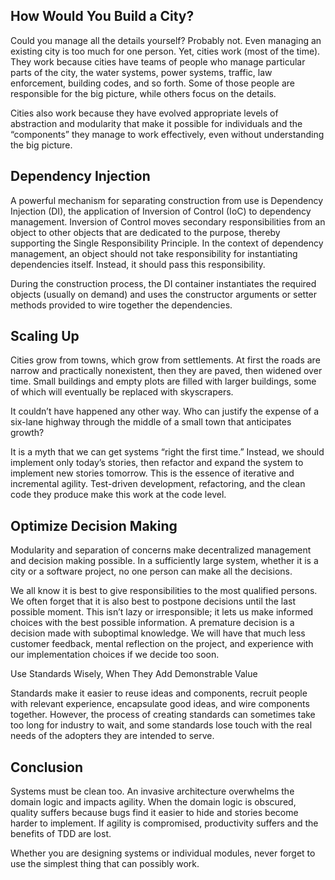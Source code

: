 ## How Would You Build a City? 

Could you manage all the details yourself? Probably not. Even managing an existing city is too much for one person. Yet, cities work (most of the time). They work because cities have teams of people who manage particular parts of the city, the water systems, power systems, traffic, law enforcement, building codes, and so forth. Some of those people are responsible for the big picture, while others focus on the details. 

Cities also work because they have evolved appropriate levels of abstraction and modularity that make it possible for individuals and the “components” they manage to work effectively, even without understanding the big picture.


## Dependency Injection

A powerful mechanism for separating construction from use is Dependency Injection (DI), the application of Inversion of Control (IoC) to dependency management. Inversion of Control moves secondary responsibilities from an object to other objects that are dedicated to the purpose, thereby supporting the Single Responsibility Principle. In the context of dependency management, an object should not take responsibility for instantiating dependencies itself. Instead, it should pass this responsibility.

During the construction process, the DI container instantiates the required objects (usually on demand) and uses the constructor arguments or setter methods provided to wire together the dependencies.


## Scaling Up

Cities grow from towns, which grow from settlements. At first the roads are narrow and practically nonexistent, then they are paved, then widened over time. Small buildings and empty plots are filled with larger buildings, some of which will eventually be replaced with skyscrapers.

It couldn’t have happened any other way. Who can justify the expense of a six-lane highway through the middle of a small town that anticipates growth?

It is a myth that we can get systems “right the first time.” Instead, we should implement only today’s stories, then refactor and expand the system to implement new stories tomorrow. This is the essence of iterative and incremental agility. Test-driven development, refactoring, and the clean code they produce make this work at the code level.


## Optimize Decision Making

Modularity and separation of concerns make decentralized management and decision making possible. In a sufficiently large system, whether it is a city or a software project, no one person can make all the decisions. 

We all know it is best to give responsibilities to the most qualified persons. We often forget that it is also best to postpone decisions until the last possible moment. This isn’t lazy or irresponsible; it lets us make informed choices with the best possible information. A premature decision is a decision made with suboptimal knowledge. We will have that much less customer feedback, mental reflection on the project, and experience with our implementation choices if we decide too soon.


Use Standards Wisely, When They Add Demonstrable Value

Standards make it easier to reuse ideas and components, recruit people with relevant experience, encapsulate good ideas, and wire components together. However, the process of creating standards can sometimes take too long for industry to wait, and some standards lose touch with the real needs of the adopters they are intended to serve.


## Conclusion

Systems must be clean too. An invasive architecture overwhelms the domain logic and impacts agility. When the domain logic is obscured, quality suffers because bugs find it easier to hide and stories become harder to implement. If agility is compromised, productivity suffers and the benefits of TDD are lost.

Whether you are designing systems or individual modules, never forget to use the simplest thing that can possibly work.















